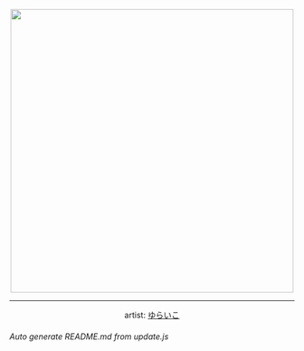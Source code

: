 
<p align="center">
  <img width="500" src="https://nekos.best/api/v2/neko/0033.png">
  <hr/>
  <center>
    artist: <a href="https://www.pixiv.net/en/artworks/78058432">ゆらいこ</a>
  </center>
</p>


###### Auto generate README.md from update.js

